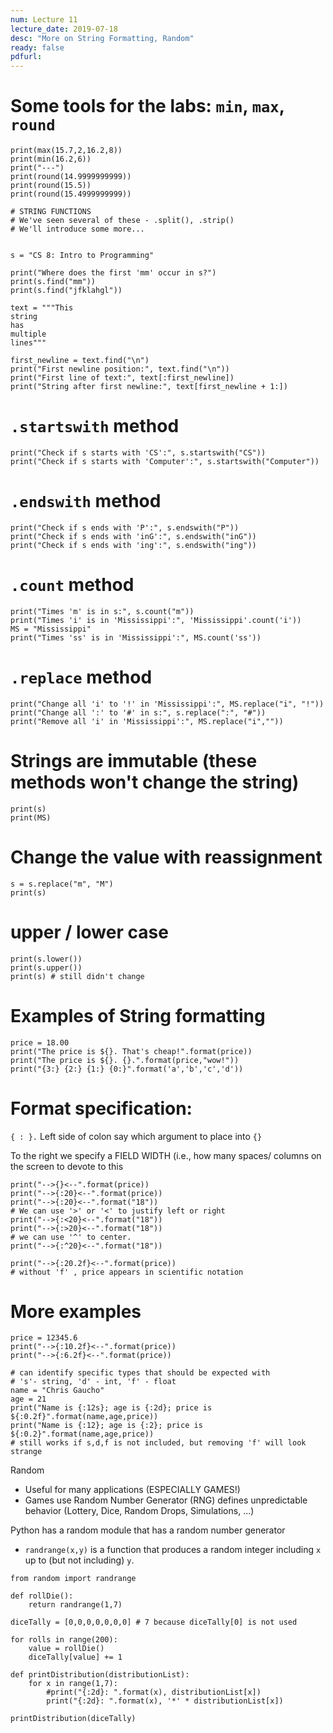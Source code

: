 ```yaml
---
num: Lecture 11
lecture_date: 2019-07-18
desc: "More on String Formatting, Random"
ready: false
pdfurl:
---
```




# Some tools for the labs: `min`, `max`, `round`

```
print(max(15.7,2,16.2,8))
print(min(16.2,6))
print("---")
print(round(14.9999999999))
print(round(15.5))
print(round(15.4999999999))

# STRING FUNCTIONS
# We've seen several of these - .split(), .strip()
# We'll introduce some more...


s = "CS 8: Intro to Programming"
```

```
print("Where does the first 'mm' occur in s?")
print(s.find("mm"))
print(s.find("jfklahgl"))

text = """This
string
has
multiple
lines"""

first_newline = text.find("\n")
print("First newline position:", text.find("\n"))
print("First line of text:", text[:first_newline])
print("String after first newline:", text[first_newline + 1:])
```



# `.startswith` method

```
print("Check if s starts with 'CS':", s.startswith("CS"))
print("Check if s starts with 'Computer':", s.startswith("Computer"))
```

# `.endswith` method
```
print("Check if s ends with 'P':", s.endswith("P"))
print("Check if s ends with 'inG':", s.endswith("inG"))
print("Check if s ends with 'ing':", s.endswith("ing"))
```

# `.count` method

```
print("Times 'm' is in s:", s.count("m"))
print("Times 'i' is in 'Mississippi':", 'Mississippi'.count('i'))
MS = "Mississippi"
print("Times 'ss' is in 'Mississippi':", MS.count('ss'))
```

# `.replace` method

```
print("Change all 'i' to '!' in 'Mississippi':", MS.replace("i", "!"))
print("Change all ':' to '#' in s:", s.replace(":", "#"))
print("Remove all 'i' in 'Mississippi':", MS.replace("i",""))
```

# Strings are immutable (these methods won't change the string)

```
print(s)
print(MS)
```

# Change the value with reassignment

```
s = s.replace("m", "M")
print(s)
```

# upper / lower case

```
print(s.lower())
print(s.upper())
print(s) # still didn't change
```

# Examples of String formatting

```
price = 18.00
print("The price is ${}. That's cheap!".format(price))
print("The price is ${}. {}.".format(price,"wow!"))
print("{3:} {2:} {1:} {0:}".format('a','b','c','d'))
```

# Format specification:

`{ : }.` Left side of colon say which argument to place into `{}`

To the right we specify a FIELD WIDTH (i.e., how many spaces/
columns on the screen to devote to this


```
print("-->{}<--".format(price))
print("-->{:20}<--".format(price))
print("-->{:20}<--".format("18"))
# We can use '>' or '<' to justify left or right
print("-->{:<20}<--".format("18"))
print("-->{:>20}<--".format("18"))
# we can use '^' to center.
print("-->{:^20}<--".format("18"))
```

```
print("-->{:20.2f}<--".format(price))
# without 'f' , price appears in scientific notation
```

# More examples

```
price = 12345.6
print("-->{:10.2f}<--".format(price))
print("-->{:6.2f}<--".format(price))
```

```
# can identify specific types that should be expected with
# 's'- string, 'd' - int, 'f' - float
name = "Chris Gaucho"
age = 21
print("Name is {:12s}; age is {:2d}; price is ${:0.2f}".format(name,age,price))
print("Name is {:12}; age is {:2}; price is ${:0.2}".format(name,age,price))
# still works if s,d,f is not included, but removing 'f' will look strange
```

Random

* Useful for many applications (ESPECIALLY GAMES!)
* Games use Random Number Generator (RNG) defines unpredictable behavior
  (Lottery, Dice, Random Drops, Simulations, ...)

Python has a random module that has a random number generator

* `randrange(x,y)` is a function that produces a random integer including `x` up to (but not including) `y`.


```
from random import randrange

def rollDie():
    return randrange(1,7)

diceTally = [0,0,0,0,0,0,0] # 7 because diceTally[0] is not used

for rolls in range(200):
    value = rollDie()
    diceTally[value] += 1

def printDistribution(distributionList):
    for x in range(1,7):
        #print("{:2d}: ".format(x), distributionList[x])
        print("{:2d}: ".format(x), '*' * distributionList[x])

printDistribution(diceTally)
```